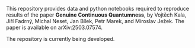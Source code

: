 This repository provides data and python notebooks required to reproduce results of the paper **Genuine Continuous Quantumness**, by Vojtěch Kala, Jiří Fadrný, Michal Neset, Jan Bílek, Petr Marek, and Miroslav Ježek.
The paper is available on arXiv:2503.07574.

The repository is currently being developed.
